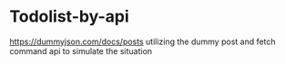 # Todolist-by-api
https://dummyjson.com/docs/posts
utilizing the dummy post and fetch command api to simulate the situation
